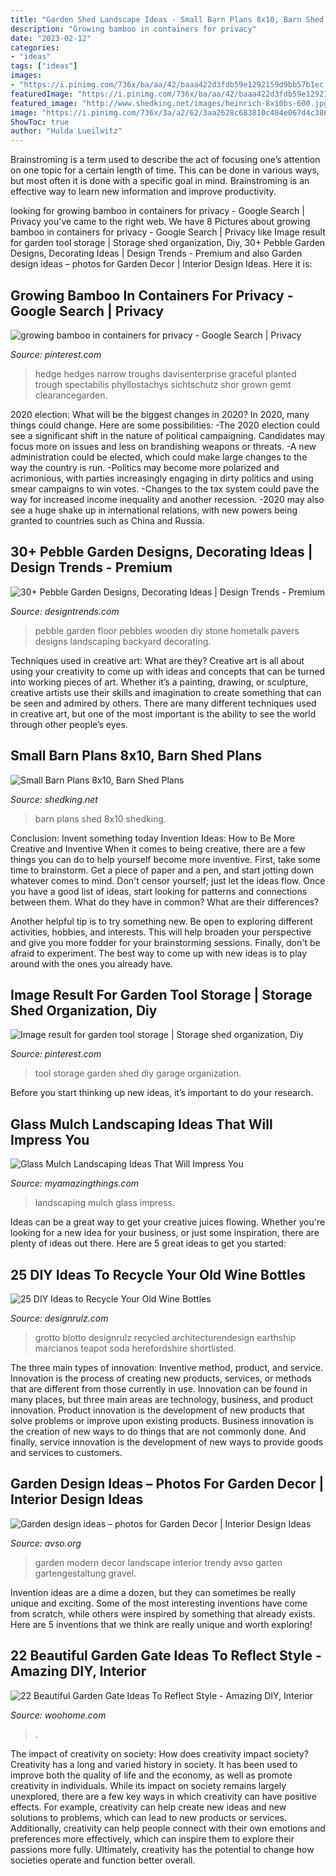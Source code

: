 ```yaml
---
title: "Garden Shed Landscape Ideas - Small Barn Plans 8x10, Barn Shed Plans"
description: "Growing bamboo in containers for privacy"
date: "2023-02-12"
categories:
- "ideas"
tags: ["ideas"]
images:
- "https://i.pinimg.com/736x/ba/aa/42/baaa422d3fdb59e1292159d9bb57b1ec.jpg"
featuredImage: "https://i.pinimg.com/736x/ba/aa/42/baaa422d3fdb59e1292159d9bb57b1ec.jpg"
featured_image: "http://www.shedking.net/images/heinrich-8x10bs-600.jpg"
image: "https://i.pinimg.com/736x/3a/a2/62/3aa2628c683810c484e067d4c386de7d.jpg"
ShowToc: true
author: "Hulda Lueilwitz"
---
```



Brainstroming is a term used to describe the act of focusing one’s attention on one topic for a certain length of time. This can be done in various ways, but most often it is done with a specific goal in mind. Brainstroming is an effective way to learn new information and improve productivity.

	

		
looking for growing bamboo in containers for privacy - Google Search | Privacy you've came to the right web. We have 8 Pictures about growing bamboo in containers for privacy - Google Search | Privacy like Image result for garden tool storage | Storage shed organization, Diy, 30+ Pebble Garden Designs, Decorating Ideas | Design Trends - Premium and also Garden design ideas – photos for Garden Decor | Interior Design Ideas. Here it is:
		
    
## Growing Bamboo In Containers For Privacy - Google Search | Privacy

<img loading=lazy src="https://i.pinimg.com/736x/3a/a2/62/3aa2628c683810c484e067d4c386de7d.jpg" onerror="this.onerror=null;this.src='https://tse3.mm.bing.net/th?id=OIP.rYKvnGEaB1TP270S-zZrWQHaJ3&amp;pid=15.1';" alt="growing bamboo in containers for privacy - Google Search | Privacy">

_Source: pinterest.com_

>hedge hedges narrow troughs davisenterprise graceful planted trough spectabilis phyllostachys sichtschutz shor grown gemt clearancegarden. 

	

2020 election: What will be the biggest changes in 2020?
In 2020, many things could change. Here are some possibilities:
-The 2020 election could see a significant shift in the nature of political campaigning. Candidates may focus more on issues and less on brandishing weapons or threats. 
-A new administration could be elected, which could make large changes to the way the country is run. 
-Politics may become more polarized and acrimonious, with parties increasingly engaging in dirty politics and using smear campaigns to win votes. 
-Changes to the tax system could pave the way for increased income inequality and another recession. 
-2020 may also see a huge shake up in international relations, with new powers being granted to countries such as China and Russia.

    
## 30+ Pebble Garden Designs, Decorating Ideas | Design Trends - Premium

<img loading=lazy src="https://images.designtrends.com/wp-content/uploads/2016/01/29131303/16Wodden-Floor-Pebble-design.jpg" onerror="this.onerror=null;this.src='https://tse3.mm.bing.net/th?id=OIP.0wDwROfwu6XwDLFf1L-yNQHaKp&amp;pid=15.1';" alt="30+ Pebble Garden Designs, Decorating Ideas | Design Trends - Premium">

_Source: designtrends.com_

>pebble garden floor pebbles wooden diy stone hometalk pavers designs landscaping backyard decorating. 

	

Techniques used in creative art: What are they?
Creative art is all about using your creativity to come up with ideas and concepts that can be turned into working pieces of art. Whether it’s a painting, drawing, or sculpture, creative artists use their skills and imagination to create something that can be seen and admired by others. There are many different techniques used in creative art, but one of the most important is the ability to see the world through other people’s eyes.

    
## Small Barn Plans 8x10, Barn Shed Plans

<img loading=lazy src="http://www.shedking.net/images/heinrich-8x10bs-600.jpg" onerror="this.onerror=null;this.src='https://tse4.mm.bing.net/th?id=OIP.NI4cRKgJOjbpcI8fJvwGCAHaJ7&amp;pid=15.1';" alt="Small Barn Plans 8x10, Barn Shed Plans">

_Source: shedking.net_

>barn plans shed 8x10 shedking. 

	

Conclusion: Invent something today
Invention Ideas: How to Be More Creative and Inventive
When it comes to being creative, there are a few things you can do to help yourself become more inventive. First, take some time to brainstorm. Get a piece of paper and a pen, and start jotting down whatever comes to mind. Don't censor yourself; just let the ideas flow. Once you have a good list of ideas, start looking for patterns and connections between them. What do they have in common? What are their differences?

Another helpful tip is to try something new. Be open to exploring different activities, hobbies, and interests. This will help broaden your perspective and give you more fodder for your brainstorming sessions. Finally, don't be afraid to experiment. The best way to come up with new ideas is to play around with the ones you already have.

    
## Image Result For Garden Tool Storage | Storage Shed Organization, Diy

<img loading=lazy src="https://i.pinimg.com/736x/ba/aa/42/baaa422d3fdb59e1292159d9bb57b1ec.jpg" onerror="this.onerror=null;this.src='https://tse1.mm.bing.net/th?id=OIP.WBXDwBfreK_V2WWtgycjBgHaJ3&amp;pid=15.1';" alt="Image result for garden tool storage | Storage shed organization, Diy">

_Source: pinterest.com_

>tool storage garden shed diy garage organization. 

	

Before you start thinking up new ideas, it’s important to do your research.

    
## Glass Mulch Landscaping Ideas That Will Impress You

<img loading=lazy src="http://myamazingthings.com/wp-content/uploads/2017/04/landscape6-768x1024.jpg" onerror="this.onerror=null;this.src='https://tse1.mm.bing.net/th?id=OIP.MoJtwh-F3Q2AYwpwJrtyWgHaJ4&amp;pid=15.1';" alt="Glass Mulch Landscaping Ideas That Will Impress You">

_Source: myamazingthings.com_

>landscaping mulch glass impress. 

	

Ideas can be a great way to get your creative juices flowing. Whether you're looking for a new idea for your business, or just some inspiration, there are plenty of ideas out there. Here are 5 great ideas to get you started: 

    
## 25 DIY Ideas To Recycle Your Old Wine Bottles

<img loading=lazy src="https://cdn.designrulz.com/wp-content/uploads/2015/05/wine-bottle-garden-designrulz-20.jpg" onerror="this.onerror=null;this.src='https://tse2.mm.bing.net/th?id=OIP.JWkYK2D1bzAzuQyz_AhuQgHaLC&amp;pid=15.1';" alt="25 DIY Ideas to Recycle Your Old Wine Bottles">

_Source: designrulz.com_

>grotto blotto designrulz recycled architecturendesign earthship marcianos teapot soda herefordshire shortlisted. 

	

The three main types of innovation: Inventive method, product, and service.
Innovation is the process of creating new products, services, or methods that are different from those currently in use. Innovation can be found in many places, but three main areas are technology, business, and product innovation. 
Product innovation is the development of new products that solve problems or improve upon existing products. Business innovation is the creation of new ways to do things that are not commonly done. And finally, service innovation is the development of new ways to provide goods and services to customers.

    
## Garden Design Ideas – Photos For Garden Decor | Interior Design Ideas

<img loading=lazy src="https://www.avso.org/wp-content/uploads/2014/11/garden-design-ideas-photos-for-garden-decor-1415699180.jpg" onerror="this.onerror=null;this.src='https://tse4.mm.bing.net/th?id=OIP.0lhPYSelw8ca63hxsNxl4AHaLG&amp;pid=15.1';" alt="Garden design ideas – photos for Garden Decor | Interior Design Ideas">

_Source: avso.org_

>garden modern decor landscape interior trendy avso garten gartengestaltung gravel. 

	

Invention ideas are a dime a dozen, but they can sometimes be really unique and exciting. Some of the most interesting inventions have come from scratch, while others were inspired by something that already exists. Here are 5 inventions that we think are really unique and worth exploring!

    
## 22 Beautiful Garden Gate Ideas To Reflect Style - Amazing DIY, Interior

<img loading=lazy src="https://www.woohome.com/wp-content/uploads/2014/03/garden-gate-14.jpg" onerror="this.onerror=null;this.src='https://tse1.mm.bing.net/th?id=OIP.vxjCLjfb3gXptKDbF-WPhwHaLH&amp;pid=15.1';" alt="22 Beautiful Garden Gate Ideas To Reflect Style - Amazing DIY, Interior">

_Source: woohome.com_

>. 

	

The impact of creativity on society: How does creativity impact society?
Creativity has a long and varied history in society. It has been used to improve both the quality of life and the economy, as well as promote creativity in individuals. While its impact on society remains largely unexplored, there are a few key ways in which creativity can have positive effects. For example, creativity can help create new ideas and new solutions to problems, which can lead to new products or services. Additionally, creativity can help people connect with their own emotions and preferences more effectively, which can inspire them to explore their passions more fully. Ultimately, creativity has the potential to change how societies operate and function better overall.

